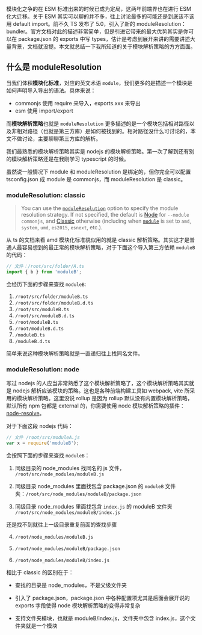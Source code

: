 模块化之争的在 ESM 标准出来的时候已成为定局，这两年前端界也在进行 ESM 化大迁移。关于 ESM 其实可以聊的并不多，往上讨论最多的可能还是到底该不该用 default import。前不久 TS 发布了 5.0，引入了新的 moduleResolution：bundler。官方文档对此的描述非常简单，但是引进它带来的最大优势其实是你可以在 package.json 的 exports 中写 types，估计是考虑到展开来讲的需要讲述大量背景，文档就没提。本文就总结一下我所知道的关于模块解析策略的方方面面。

## 什么是 moduleResolution

当我们体积**模块化标准**，对应的英文术语 `module`，我们更多的是描述一个模块是如何声明导入导出的语法。具体来说：

- commonjs 使用 require 来导入，exports.xxx 来导出
- esm 使用 import/export

而**模块解析策略**也就是 `moduleResolution` 更多描述的是一个模块包括相对路径以及非相对路径（也就是第三方库）是如何被找到的。相对路径没什么可讨论的，本文不做讨论，主要聊聊第三方库的解析。

我们最熟悉的模块解析策略其实是 nodejs 的模块解析策略。第一次了解到还有别的模块解析策略还是在我刚学习 typescript 的时候。

虽然说一般情况下 module 和 moduleResolution 是绑定的，但你完全可以配置 tsconfig.json 成 module 是 commonjs，而 moduleResolution 是 classic。

### moduleResolution: classic

> You can use the [`moduleResolution`](https://www.typescriptlang.org/tsconfig#moduleResolution) option to specify the module resolution strategy. If not specified, the default is [Node](https://www.typescriptlang.org/docs/handbook/module-resolution.html#node) for `--module commonjs`, and [Classic](https://www.typescriptlang.org/docs/handbook/module-resolution.html#classic) otherwise (including when [`module`](https://www.typescriptlang.org/tsconfig#module) is set to `amd`, `system`, `umd`, `es2015`, `esnext`, etc.).

从 ts 的文档来看 amd 模块化标准貌似用的就是 classic 解析策略。其实这才是普通人最容易想到的最正常的模块解析策略，对于下面这个导入第三方依赖 `moduleB` 的代码：

```typescript
// 文件：/root/src/folder/A.ts
import { b } from 'moduleB';
```

会经历下面的步骤来查找 `moduleB`:

1. `/root/src/folder/moduleB.ts`
2. `/root/src/folder/moduleB.d.ts`
3. `/root/src/moduleB.ts`
4. `/root/src/moduleB.d.ts`
5. `/root/moduleB.ts`
6. `/root/moduleB.d.ts`
7. `/moduleB.ts`
8. `/moduleB.d.ts`

简单来说这种模块解析策略就是一直递归往上找同名文件。

### moduleResolution: node

写过 nodejs 的人应当非常熟悉了这个模块解析策略了，这个模块解析策略其实就是 nodejs 解析应该模块的策略。这也是各种前端构建工具如 webpack, vite 所采用的模块解析策略。这里没说 rollup 是因为 rollup 默认没有内置模块解析策略，默认所有 npm 包都是 external 的，你需要使用 node 模块解析策略的插件：[node-resolve](https://github.com/rollup/plugins/tree/master/packages/node-resolve)。

对于下面这段 nodejs 代码：

```javascript
// 文件 /root/src/moduleA.js
var x = require('moduleB');
```

会按照下面的步骤来查找 `moduleB`：

1. 同级目录的 node_modules 找同名的 js 文件， `/root/src/node_modules/moduleB.js`

2. 同级目录 node_modules 里面找包含 package.json 的 `moduleB` 文件夹：`/root/src/node_modules/moduleB/package.json`

3. 同级目录 node_modules 里面找包含 `index.js` 的 moduleB 文件夹 `/root/src/node_modules/moduleB/index.js`

还是找不到就往上一级目录重复前面的查找步骤

4. `/root/node_modules/moduleB.js`

5. `/root/node_modules/moduleB/package.json`

6. `/root/node_modules/moduleB/index.js`

相比于 classic 的区别在于：

- 查找的目录是 node_modules，不是父级文件夹

- 引入了 package.json，package.json 中各种配置项尤其是后面会展开说的 exports 字段使得 node 模块解析策略的变得非常复杂

- 支持文件夹模块，也就是 moduleB/index.js，文件夹中包含 index.js，这个文件夹就是一个模块
